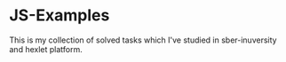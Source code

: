 # JS-Examples
This is my collection of solved tasks which I've studied in sber-inuversity and hexlet platform.
